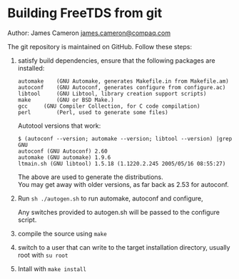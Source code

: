 Building FreeTDS from git
====

Author: James Cameron <james.cameron@compaq.com>

The git repository is maintained on GitHub. Follow these steps:

1. satisfy build dependencies, ensure that the following packages are
   installed:

	```
	automake	(GNU Automake, generates Makefile.in from Makefile.am)
	autoconf	(GNU Autoconf, generates configure from configure.ac)
	libtool		(GNU Libtool, library creation support scripts)
	make		(GNU or BSD Make.)
	gcc		(GNU Compiler Collection, for C code compilation)
	perl		(Perl, used to generate some files)
	```

	Autotool versions that work:
	```	
	$ (autoconf --version; automake --version; libtool --version) |grep GNU
	autoconf (GNU Autoconf) 2.60
	automake (GNU automake) 1.9.6
	ltmain.sh (GNU libtool) 1.5.18 (1.1220.2.245 2005/05/16 08:55:27)
	```
	
	The above are used to generate the distributions.  
	You may get away with older versions, as far back as 2.53 for autoconf.

2. Run `sh ./autogen.sh` to run automake, autoconf and configure,

   Any switches provided to autogen.sh will be passed to the configure script.   

3. compile the source using `make`

4. switch to a user that can write to the target installation
   directory, usually root with `su root`

5. Intall with `make install`
